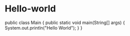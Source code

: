 # Hello-world
public class Main
{
	public static void main(String[] args) {
		System.out.println("Hello World");
	}
}
